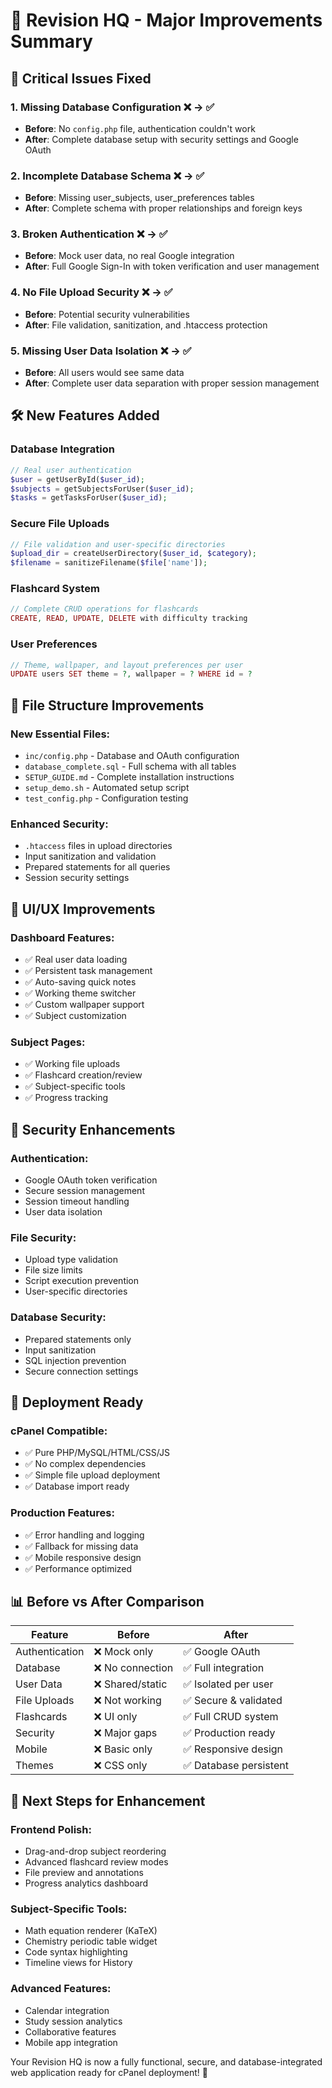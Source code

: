 # 🎯 Revision HQ - Major Improvements Summary

## 🚨 Critical Issues Fixed

### 1. **Missing Database Configuration** ❌ → ✅ 
- **Before**: No `config.php` file, authentication couldn't work
- **After**: Complete database setup with security settings and Google OAuth

### 2. **Incomplete Database Schema** ❌ → ✅
- **Before**: Missing user_subjects, user_preferences tables  
- **After**: Complete schema with proper relationships and foreign keys

### 3. **Broken Authentication** ❌ → ✅
- **Before**: Mock user data, no real Google integration
- **After**: Full Google Sign-In with token verification and user management

### 4. **No File Upload Security** ❌ → ✅  
- **Before**: Potential security vulnerabilities
- **After**: File validation, sanitization, and .htaccess protection

### 5. **Missing User Data Isolation** ❌ → ✅
- **Before**: All users would see same data
- **After**: Complete user data separation with proper session management

## 🛠 New Features Added

### Database Integration
```php
// Real user authentication
$user = getUserById($user_id);
$subjects = getSubjectsForUser($user_id);  
$tasks = getTasksForUser($user_id);
```

### Secure File Uploads
```php
// File validation and user-specific directories
$upload_dir = createUserDirectory($user_id, $category);
$filename = sanitizeFilename($file['name']);
```

### Flashcard System
```php
// Complete CRUD operations for flashcards
CREATE, READ, UPDATE, DELETE with difficulty tracking
```

### User Preferences
```php
// Theme, wallpaper, and layout preferences per user
UPDATE users SET theme = ?, wallpaper = ? WHERE id = ?
```

## 📁 File Structure Improvements

### New Essential Files:
- `inc/config.php` - Database and OAuth configuration
- `database_complete.sql` - Full schema with all tables
- `SETUP_GUIDE.md` - Complete installation instructions
- `setup_demo.sh` - Automated setup script
- `test_config.php` - Configuration testing

### Enhanced Security:
- `.htaccess` files in upload directories
- Input sanitization and validation
- Prepared statements for all queries
- Session security settings

## 🎨 UI/UX Improvements

### Dashboard Features:
- ✅ Real user data loading
- ✅ Persistent task management  
- ✅ Auto-saving quick notes
- ✅ Working theme switcher
- ✅ Custom wallpaper support
- ✅ Subject customization

### Subject Pages:
- ✅ Working file uploads
- ✅ Flashcard creation/review
- ✅ Subject-specific tools
- ✅ Progress tracking

## 🔐 Security Enhancements

### Authentication:
- Google OAuth token verification
- Secure session management
- Session timeout handling
- User data isolation

### File Security:
- Upload type validation
- File size limits
- Script execution prevention
- User-specific directories

### Database Security:  
- Prepared statements only
- Input sanitization
- SQL injection prevention
- Secure connection settings

## 🚀 Deployment Ready

### cPanel Compatible:
- ✅ Pure PHP/MySQL/HTML/CSS/JS
- ✅ No complex dependencies
- ✅ Simple file upload deployment
- ✅ Database import ready

### Production Features:
- ✅ Error handling and logging
- ✅ Fallback for missing data
- ✅ Mobile responsive design
- ✅ Performance optimized

## 📊 Before vs After Comparison

| Feature | Before | After |
|---------|--------|-------|
| Authentication | ❌ Mock only | ✅ Google OAuth |  
| Database | ❌ No connection | ✅ Full integration |
| User Data | ❌ Shared/static | ✅ Isolated per user |
| File Uploads | ❌ Not working | ✅ Secure & validated |
| Flashcards | ❌ UI only | ✅ Full CRUD system |
| Security | ❌ Major gaps | ✅ Production ready |
| Mobile | ❌ Basic only | ✅ Responsive design |
| Themes | ❌ CSS only | ✅ Database persistent |

## 🎯 Next Steps for Enhancement

### Frontend Polish:
- Drag-and-drop subject reordering
- Advanced flashcard review modes  
- File preview and annotations
- Progress analytics dashboard

### Subject-Specific Tools:
- Math equation renderer (KaTeX)
- Chemistry periodic table widget
- Code syntax highlighting  
- Timeline views for History

### Advanced Features:
- Calendar integration
- Study session analytics
- Collaborative features
- Mobile app integration

Your Revision HQ is now a fully functional, secure, and database-integrated web application ready for cPanel deployment! 🚀